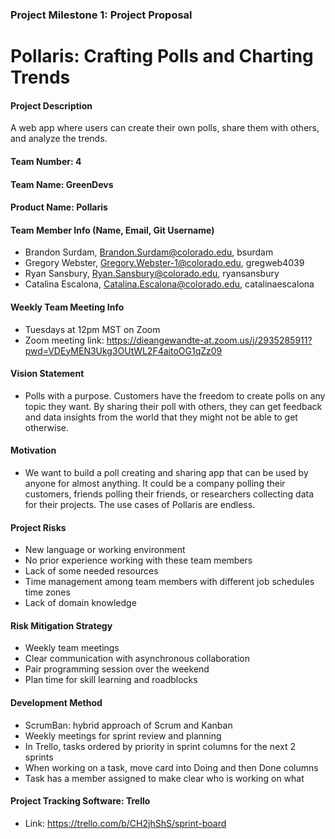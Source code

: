 ### Project Milestone 1: Project Proposal 

# Pollaris: Crafting Polls and Charting Trends

#### Project Description
A web app where users can create their own polls, share them with others, and analyze the trends.

#### Team Number: 4

#### Team Name: GreenDevs

#### Product Name: Pollaris 

#### Team Member Info (Name, Email, Git Username)
* Brandon Surdam, Brandon.Surdam@colorado.edu, bsurdam
* Gregory Webster, Gregory.Webster-1@colorado.edu, gregweb4039
* Ryan Sansbury, Ryan.Sansbury@colorado.edu, ryansansbury
* Catalina Escalona, Catalina.Escalona@colorado.edu, catalinaescalona

#### Weekly Team Meeting Info
* Tuesdays at 12pm MST on Zoom
* Zoom meeting link: https://dieangewandte-at.zoom.us/j/2935285911?pwd=VDEyMEN3Ukg3OUtWL2F4aitoOG1qZz09

#### Vision Statement
* Polls with a purpose. Customers have the freedom to create polls on any topic they want. By sharing their poll with others, they can get feedback and data insights from the world that they might not be able to get otherwise.

#### Motivation
* We want to build a poll creating and sharing app that can be used by anyone for almost anything. It could be a company polling their customers, friends polling their friends, or researchers collecting data for their projects. The use cases of Pollaris are endless.

#### Project Risks
* New language or working environment
* No prior experience working with these team members
* Lack of some needed resources
* Time management among team members with different job schedules time zones
* Lack of domain knowledge

#### Risk Mitigation Strategy
* Weekly team meetings
* Clear communication with asynchronous collaboration
* Pair programming session over the weekend
* Plan time for skill learning and roadblocks

#### Development Method
* ScrumBan: hybrid approach of Scrum and Kanban
* Weekly meetings for sprint review and planning
* In Trello, tasks ordered by priority in sprint columns for the next 2 sprints
* When working on a task, move card into Doing and then Done columns
* Task has a member assigned to make clear who is working on what

#### Project Tracking Software: Trello
* Link:  https://trello.com/b/CH2jhShS/sprint-board

